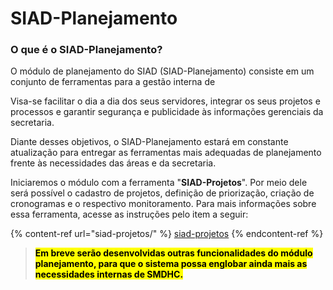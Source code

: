 # SIAD-Planejamento

### O que é o SIAD-Planejamento?

O módulo de planejamento do SIAD (SIAD-Planejamento) consiste em um conjunto de ferramentas para a gestão interna de&#x20;

Visa-se facilitar o dia a dia dos seus servidores, integrar os seus projetos e processos e garantir segurança e publicidade às informações gerenciais da secretaria.&#x20;

Diante desses objetivos, o SIAD-Planejamento estará em constante atualização para entregar as ferramentas mais adequadas de planejamento frente às necessidades das áreas e da secretaria.&#x20;

Iniciaremos o módulo com a ferramenta "**SIAD-Projetos**". Por meio dele será possível o cadastro de projetos, definição de priorização, criação de cronogramas e o respectivo monitoramento. Para mais informações sobre essa ferramenta, acesse as instruções pelo item a seguir:&#x20;

{% content-ref url="siad-projetos/" %}
[siad-projetos](siad-projetos/)
{% endcontent-ref %}

> <mark style="background-color:yellow;">**Em breve serão desenvolvidas outras funcionalidades do módulo planejamento, para que o sistema possa englobar ainda mais as necessidades internas de SMDHC.**</mark>





